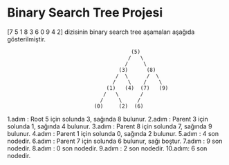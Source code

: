 # Binary Search Tree Projesi
[7 5 1 8 3 6 0 9 4 2] dizisinin binary search tree aşamaları aşağıda gösterilmiştir.

```
                                        (5)
                                       /   \
                                      /     \
                                    (3)      (8)
                                   /  \      /  \
                                  /    \    /    \
                                (1)   (4)  (7)   (9)
                               /   \       /         
                              /     \     /         
                            (0)     (2)  (6)        
```
1.adım : Root 5 için solunda 3, sağında 8 bulunur.
2.adım : Parent 3 için solunda 1, sağında 4 bulunur.
3.adım : Parent 8 için solunda 7, sağında 9 bulunur.
4.adım : Parent 1 için solunda 0, sağında 2 bulunur.
5.adım : 4 son nodedir.
6.adım : Parent 7 için solunda 6 bulunur, sağı boştur.
7.adım : 9 son nodedir.
8.adım : 0 son nodedir.
9.adım : 2 son nodedir.
10.adım: 6 son nodedir.
